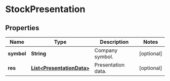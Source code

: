 

# StockPresentation


## Properties

| Name | Type | Description | Notes |
|------------ | ------------- | ------------- | -------------|
|**symbol** | **String** | Company symbol. |  [optional] |
|**res** | [**List&lt;PresentationData&gt;**](PresentationData.md) | Presentation data. |  [optional] |



